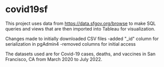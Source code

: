# covid19sf

This project uses data from https://data.sfgov.org/browse to make SQL queries and views that are then imported into Tableau for visualization.

Changes made to initially downloaded CSV files
  -added "_id" column for serialization in pgAdmin4
  -removed columns for initial access
  
The datasets used are for Covid-19 cases, deaths, and vaccines in San Francisco, CA from March 2020 to July 2022.
